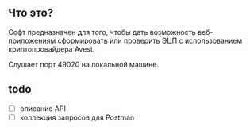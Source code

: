 ## Что это?
Софт предназначен для того, чтобы дать возможность веб-приложениям сформировать или проверить ЭЦП с использованием криптопровайдера Avest.

Слушает порт 49020 на локальной машине.

## todo
- [ ] описание API
- [ ] коллекция запросов для Postman
